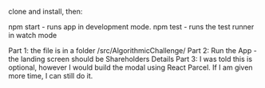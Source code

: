 
clone and install, then:

npm start - runs app in development mode.
npm test - runs the test runner in watch mode


Part 1: the file is in a folder /src/AlgorithmicChallenge/
Part 2: Run the App - the landing screen should be Shareholders Details
Part 3: I was told this is optional, however I would build the modal using React Parcel. If I am given more time, I can still do it. 

